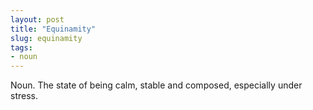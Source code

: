 ```yaml
---
layout: post
title: "Equinamity"
slug: equinamity
tags:
- noun
---
```


Noun. The state of being calm, stable and composed, especially under stress.